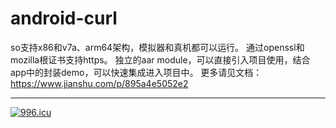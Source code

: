 # android-curl
so支持x86和v7a、arm64架构，模拟器和真机都可以运行。
通过openssl和mozilla根证书支持https。
独立的aar module，可以直接引入项目使用，结合app中的封装demo，可以快速集成进入项目中。
更多请见文档：https://www.jianshu.com/p/895a4e5052e2


-----------------------------------------------------------------
<a href="https://996.icu"><img src="https://img.shields.io/badge/link-996.icu-red.svg" alt="996.icu"></a>
